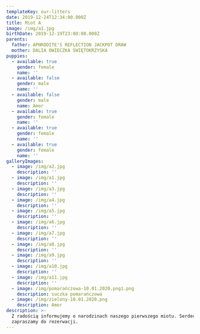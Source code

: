 ```yaml
---
templateKey: our-litters
date: 2019-12-24T12:34:00.000Z
title: Miot A
image: /img/a1.jpg
birthDate: 2019-12-19T23:00:00.000Z
parents:
  father: APHRODITE'S REFLECTION JACKPOT DRAW
  mother: DALIA OWIECZKA ŚWIĘTOKRZYSKA
puppies:
  - available: true
    gender: female
    name: ''
  - available: false
    gender: male
    name: ''
  - available: false
    gender: male
    name: Amor
  - available: true
    gender: female
    name: ''
  - available: true
    gender: female
    name: ''
  - available: true
    gender: female
    name: ''
galleryImages:
  - image: /img/a2.jpg
    description: ''
  - image: /img/a1.jpg
    description: ''
  - image: /img/a3.jpg
    description: ''
  - image: /img/a4.jpg
    description: ''
  - image: /img/a5.jpg
    description: ''
  - image: /img/a6.jpg
    description: ''
  - image: /img/a7.jpg
    description: ''
  - image: /img/a8.jpg
    description: ''
  - image: /img/a9.jpg
    description: ''
  - image: /img/a10.jpg
    description: ''
  - image: /img/a11.jpg
    description: ''
  - image: /img/pomarańczowa-10.01.2020.png1.png
    description: suczka pomarańczowa
  - image: /img/zielony-10.01.2020.png
    description: Amor
description: >-
  Z radością informujemy o narodzinach naszego pierwszego miotu. Serdecznie
  zapraszamy do rezerwacji.
---
```


